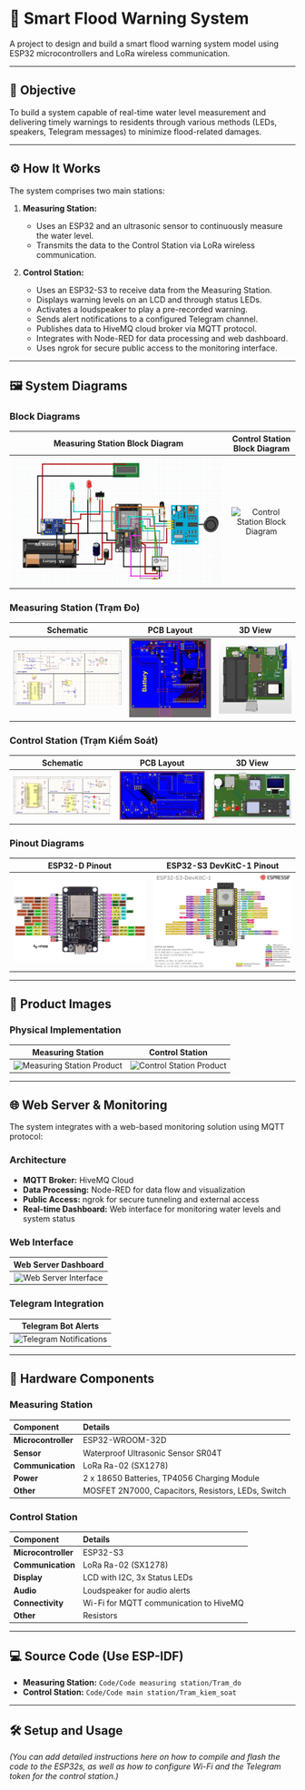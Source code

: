 # 🌊 Smart Flood Warning System

A project to design and build a smart flood warning system model using ESP32 microcontrollers and LoRa wireless communication.

---

## 🎯 **Objective**

To build a system capable of real-time water level measurement and delivering timely warnings to residents through various methods (LEDs, speakers, Telegram messages) to minimize flood-related damages.

---

## ⚙️ **How It Works**

The system comprises two main stations:

1.  **Measuring Station:**
    *   Uses an ESP32 and an ultrasonic sensor to continuously measure the water level.
    *   Transmits the data to the Control Station via LoRa wireless communication.

2.  **Control Station:**
    *   Uses an ESP32-S3 to receive data from the Measuring Station.
    *   Displays warning levels on an LCD and through status LEDs.
    *   Activates a loudspeaker to play a pre-recorded warning.
    *   Sends alert notifications to a configured Telegram channel.
    *   Publishes data to HiveMQ cloud broker via MQTT protocol.
    *   Integrates with Node-RED for data processing and web dashboard.
    *   Uses ngrok for secure public access to the monitoring interface.

---

## 🖼️ **System Diagrams**

### Block Diagrams
| Measuring Station Block Diagram | Control Station Block Diagram |
| :-----------------------------: | :---------------------------: |
| ![Measuring Station Block Diagram](./so_do_khoi_Tramdo.PNG) | ![Control Station Block Diagram](./so_do_khoi_Tramkiemsoat.PNG) |

### Measuring Station (Trạm Đo)
| Schematic | PCB Layout | 3D View |
| :---: | :---: | :---: |
| ![Measuring Station Schematic](./sch_tram_do.png) | ![Measuring Station PCB](./pcb_tram_do.png) | ![Measuring Station 3D View](./3d_view_Tramdo.PNG) |

### Control Station (Trạm Kiểm Soát)
| Schematic | PCB Layout | 3D View |
| :---: | :---: | :---: |
| ![Control Station Schematic](./sch_tram_kiem_soat.png) | ![Control Station PCB](./pcb_tram_kiem_soat.png) | ![Control Station 3D View](./3d_view_Tramkiemsoat.png) |

### Pinout Diagrams
| ESP32-D Pinout | ESP32-S3 DevKitC-1 Pinout |
| :---: | :---: |
| ![ESP32D Pinout](./esp32d.jpg) | ![ESP32-S3 Pinout](./esp32-s3_devkitc-1_pinlayout_v1.1.jpg) |

---

## 📱 **Product Images**

### Physical Implementation
| Measuring Station | Control Station |
| :---------------: | :-------------: |
| ![Measuring Station Product](./hinh_anh_san_pham_tramdo.jpg) | ![Control Station Product](./hinh_anh_san_pham_tramkiemsoat.jpg) |

---

## 🌐 **Web Server & Monitoring**

The system integrates with a web-based monitoring solution using MQTT protocol:

### Architecture
- **MQTT Broker:** HiveMQ Cloud
- **Data Processing:** Node-RED for data flow and visualization
- **Public Access:** ngrok for secure tunneling and external access
- **Real-time Dashboard:** Web interface for monitoring water levels and system status

### Web Interface
| Web Server Dashboard |
| :------------------: |
| ![Web Server Interface](./anh_webserver.png) |

### Telegram Integration
| Telegram Bot Alerts |
| :-----------------: |
| ![Telegram Notifications](./anh_telegram.png) |

---

## 📌 **Hardware Components**

### Measuring Station

| Component | Details |
| :--- | :--- |
| **Microcontroller** | ESP32-WROOM-32D |
| **Sensor** | Waterproof Ultrasonic Sensor SR04T |
| **Communication** | LoRa Ra-02 (SX1278) |
| **Power** | 2 x 18650 Batteries, TP4056 Charging Module |
| **Other** | MOSFET 2N7000, Capacitors, Resistors, LEDs, Switch |

### Control Station

| Component | Details |
| :--- | :--- |
| **Microcontroller** | ESP32-S3 |
| **Communication** | LoRa Ra-02 (SX1278) |
| **Display** | LCD with I2C, 3x Status LEDs |
| **Audio** | Loudspeaker for audio alerts |
| **Connectivity** | Wi-Fi for MQTT communication to HiveMQ |
| **Other** | Resistors |

---

## 💻 **Source Code** (Use ESP-IDF)

*   **Measuring Station:** `Code/Code measuring station/Tram_do`
*   **Control Station:** `Code/Code main station/Tram_kiem_soat`

---

## 🛠️ **Setup and Usage**

*(You can add detailed instructions here on how to compile and flash the code to the ESP32s, as well as how to configure Wi-Fi and the Telegram token for the control station.)*
